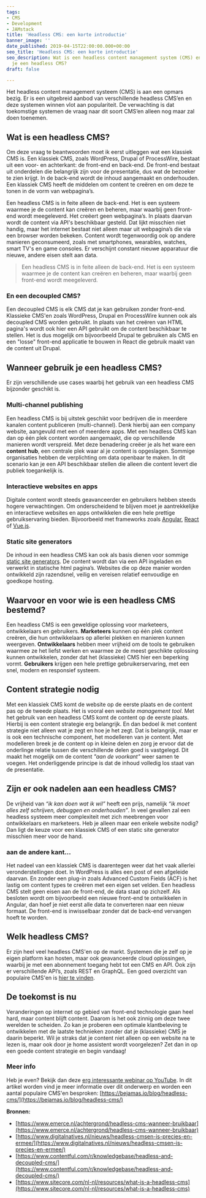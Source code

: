 ```yaml
---
tags:
- CMS
- Development
- JAMstack
title: 'Headless CMS: een korte introductie'
banner_image: ''
date_published: 2019-04-15T22:00:00.000+00:00
seo_title: 'Headless CMS: een korte introductie'
seo_description: Wat is een headless content management system (CMS) en wanneer gebruik
  je een headless CMS?
draft: false

---
```

Het headless content management systeem (CMS) is aan een opmars bezig. Er is een uitgebreid aanbod van verschillende headless CMS’en en deze systemen winnen vlot aan populariteit. De verwachting is dat toekomstige systemen de vraag naar dit soort CMS’en alleen nog maar zal doen toenemen.

## Wat is een headless CMS?

Om deze vraag te beantwoorden moet ik eerst uitleggen wat een klassiek CMS is. Een klassiek CMS, zoals WordPress, Drupal of ProcessWire, bestaat uit een voor- en achterkant: de front-end en back-end. De front-end bestaat uit onderdelen die belangrijk zijn voor de presentatie, dus wat de bezoeker te zien krijgt. In de back-end wordt de inhoud aangemaakt en onderhouden. Een klassiek CMS heeft de middelen om content te creëren en om deze te tonen in de vorm van webpagina’s. 

Een headless CMS is in feite alleen de back-end. Het is een systeem waarmee je de content kan creëren en beheren, maar waarbij geen front-end wordt meegeleverd. Het creëert geen webpagina’s. In plaats daarvan wordt de content via API's beschikbaar gesteld. Dat lijkt misschien niet handig, maar het internet bestaat niet alleen maar uit webpagina’s die via een browser worden bekeken. Content wordt tegenwoordig ook op andere manieren geconsumeerd, zoals met smartphones, wearables, watches, smart TV's en game consoles. Er verschijnt constant nieuwe apparatuur die nieuwe, andere eisen stelt aan data.

> Een headless CMS is in feite alleen de back-end. Het is een systeem waarmee je de content kan creëren en beheren, maar waarbij geen front-end wordt meegeleverd.

### En een decoupled CMS?

Een decoupled CMS is elk CMS dat je kan gebruiken zonder front-end. Klassieke CMS'en zoals WordPress, Drupal en ProcessWire kunnen ook als decoupled CMS worden gebruikt. In plaats van het creëren van HTML pagina's wordt ook hier een API gebruikt om de content beschikbaar te stellen. Het is dus mogelijk om bijvoorbeeld Drupal te gebruiken als CMS en een "losse" front-end applicatie te bouwen in React die gebruik maakt van de content uit Drupal.

## Wanneer gebruik je een headless CMS?

Er zijn verschillende use cases waarbij het gebruik van een headless CMS bijzonder geschikt is.

### Multi-channel publishing

Een headless CMS is bij uitstek geschikt voor bedrijven die in meerdere kanalen content publiceren (multi-channel). Denk hierbij aan een company website, aangevuld met een of meerdere apps. Met een headless CMS kan dan op één plek content worden aangemaakt, die op verschillende manieren wordt verspreid. Met deze benadering creëer je als het ware een **content hub**, een centrale plek waar al je content is opgeslagen. Sommige organisaties hebben de verplichting om data openbaar te maken. In dit scenario kan je een API beschikbaar stellen die alleen die content levert die publiek toegankelijk is.

### Interactieve websites en apps

Digitale content wordt steeds geavanceerder en gebruikers hebben steeds hogere verwachtingen. Om onderscheidend te blijven moet je aantrekkelijke en interactieve websites en apps ontwikkelen die een hele prettige gebruikservaring bieden. Bijvoorbeeld met frameworks zoals [Angular](https://angular.io/), [React](https://reactjs.org/) of [Vue.js](https://vuejs.org/).

### Static site generators

De inhoud in een headless CMS kan ook als basis dienen voor sommige [static site generators](https://www.staticgen.com/). De content wordt dan via een API ingeladen en verwerkt in statische html pagina’s. Websites die op deze manier worden ontwikkeld zijn razendsnel, veilig en vereisen relatief eenvoudige en goedkope hosting.

## Waarvoor en voor wie is een headless CMS bestemd?

Een headless CMS is een geweldige oplossing voor marketeers, ontwikkelaars en gebruikers. **Marketeers** kunnen op één plek content creëren, die hun ontwikkelaars op allerlei plekken en manieren kunnen weergeven. **Ontwikkelaars** hebben meer vrijheid om de tools te gebruiken waarmee ze het liefst werken en waarmee ze de meest geschikte oplossing kunnen ontwikkelen, zonder dat het (klassieke) CMS hier een beperking vormt. **Gebruikers** krijgen een hele prettige gebruikerservaring, met een snel, modern en responsief systeem.

## Content strategie nodig

Met een klassiek CMS komt de website op de eerste plaats en de content pas op de tweede plaats. Het is vooral een _website management tool_. Met het gebruik van een headless CMS komt de content op de eerste plaats. Hierbij is een content strategie erg belangrijk. En dan bedoel ik met content strategie niet alleen wat je zegt en hoe je het zegt. Dat is belangrijk, maar er is ook een technische component, het modelleren van je content. Met modelleren breek je de content op in kleine delen en zorg je ervoor dat de onderlinge relatie tussen die verschillende delen goed is vastgelegd. Dit maakt het mogelijk om de content _"aan de voorkant"_ weer samen te voegen. Het onderliggende principe is dat de inhoud volledig los staat van de presentatie.

## Zijn er ook nadelen aan een headless CMS?

De vrijheid van _“ik kan doen wat ik wil”_ heeft een prijs, namelijk _“ik moet alles zelf schrijven, debuggen en onderhouden”_. In veel gevallen zal een headless systeem meer complexiteit met zich meebrengen voor ontwikkelaars en marketeers. Heb je alleen maar een enkele website nodig? Dan ligt de keuze voor een klassiek CMS of een static site generator misschien meer voor de hand.

### aan de andere kant...

Het nadeel van een klassiek CMS is daarentegen weer dat het vaak allerlei veronderstellingen doet. In WordPress is alles een post of een afgeleide daarvan. En zonder een plug-in zoals Advanced Custom Fields (ACF) is het lastig om content types te creëren met een eigen set velden. Een headless CMS stelt geen eisen aan de front-end, de data staat op zichzelf. Als besloten wordt om bijvoorbeeld een nieuwe front-end te ontwikkelen in Angular, dan hoef je niet eerst alle data te converteren naar een nieuw formaat. De front-end is inwisselbaar zonder dat de back-end vervangen hoeft te worden.

## Welk headless CMS?

Er zijn heel veel headless CMS'en op de markt. Systemen die je zelf op je eigen platform kan hosten, maar ook geavanceerde cloud oplossingen, waarbij je met een abonnement toegang hebt tot een CMS en API. Ook zijn er verschillende API’s, zoals REST en GraphQL. Een goed overzicht van populaire CMS'en is [hier te vinden](https://headlesscms.org/).

## De toekomst is nu

Veranderingen op internet op gebied van front-end technologie gaan heel hard, maar content blijft content. Daarom is het ook zinnig om deze twee werelden te scheiden. Zo kan je proberen een optimale klantbeleving te ontwikkelen met de laatste technieken zonder dat je (klassieke) CMS je daarin beperkt. Wil je straks dat je content niet alleen op een website na te lezen is, maar ook door je home assistent wordt voorgelezen? Zet dan in op een goede content strategie en begin vandaag!

### Meer info

Heb je even? Bekijk dan deze [erg interessante webinar op YouTube](https://www.youtube.com/watch?v=LJ-TGbyvjOA). In dit artikel worden vind je meer informatie over dit onderwerp en worden een aantal populaire CMS'en besproken: [https://bejamas.io/blog/headless-cms/](https://bejamas.io/blog/headless-cms/) 

**Bronnen:** 

* [https://www.emerce.nl/achtergrond/headless-cms-wanneer-bruikbaar](https://www.emerce.nl/achtergrond/headless-cms-wanneer-bruikbaar) 
* [https://www.digitalnatives.nl/nieuws/headless-cmsen-is-precies-en-ermee/](https://www.digitalnatives.nl/nieuws/headless-cmsen-is-precies-en-ermee/) 
* [https://www.contentful.com/r/knowledgebase/headless-and-decoupled-cms/](https://www.contentful.com/r/knowledgebase/headless-and-decoupled-cms/) 
* [https://www.sitecore.com/nl-nl/resources/what-is-a-headless-cms](https://www.sitecore.com/nl-nl/resources/what-is-a-headless-cms)